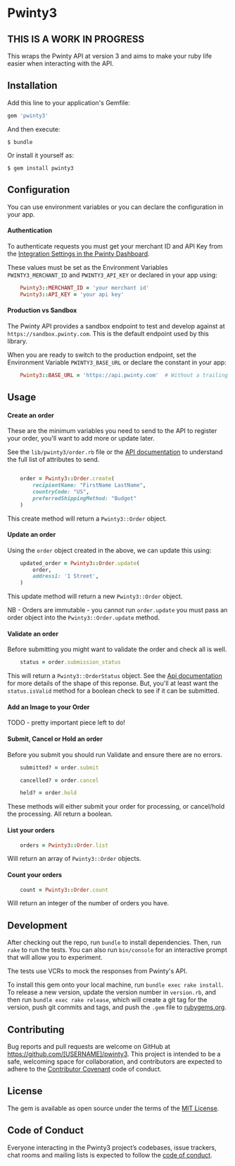 # Pwinty3

## THIS IS A WORK IN PROGRESS

This wraps the Pwinty API at version 3 and aims to make your ruby life easier when interacting with the API.

## Installation

Add this line to your application's Gemfile:

```ruby
gem 'pwinty3'
```

And then execute:

    $ bundle

Or install it yourself as:

    $ gem install pwinty3

## Configuration
You can use environment variables or you can declare the configuration in your app.

#### Authentication
To authenticate requests you must get your merchant ID and API Key from the
[Integration Settings in the Pwinty Dashboard](https://beta-dashboard.pwinty.com/settings/integrations).

These values must be set as the Environment Variables `PWINTY3_MERCHANT_ID` and `PWINTY3_API_KEY`
or declared in your app using:

```ruby
	Pwinty3::MERCHANT_ID = 'your merchant id'
	Pwinty3::API_KEY = 'your api key'
```

#### Production vs Sandbox
The Pwinty API provides a sandbox endpoint to test and develop against at `https://sandbox.pwinty.com`. This is the default
endpoint used by this library.

When you are ready to switch to the production endpoint, set the Environment Variable `PWINTY3_BASE_URL` or declare the
constant in your app:

``` ruby
	Pwinty3::BASE_URL = 'https://api.pwinty.com'  # Without a trailing slash
```

## Usage

#### Create an order

These are the minimum variables you need to send to the API to register your order, you'll want to add more or update later.

See the `lib/pwinty3/order.rb` file or the [API documentation](https://pwinty.com/api/#orders-create)
to understand the full list of attributes to send.

``` ruby

	order = Pwinty3::Order.create(
  		recipientName: "FirstName LastName",
		countryCode: "US",
		preferredShippingMethod: "Budget"
  	)

```

This create method will return a `Pwinty3::Order` object.

#### Update an order

Using the `order` object created in the above, we can update this using:

``` ruby
	updated_order = Pwinty3::Order.update(
		order,
		address1: '1 Street',
	)
```

This update method will return a new `Pwinty3::Order` object.

NB - Orders are immutable - you cannot run `order.update`
you must pass an order object into the `Pwinty3::Order.update` method.

#### Validate an order

Before submitting you might want to validate the order and check all is well.

``` ruby
	status = order.submission_status
```

This will return a `Pwinty3::OrderStatus` object. See the [Api documentation](https://pwinty.com/api/#orders-validate)
for more details of the shape of this reponse. But, you'll at least want the `status.isValid` method for a boolean
check to see if it can be submitted.

#### Add an Image to your Order

TODO - pretty important piece left to do!


#### Submit, Cancel or Hold an order

Before you submit you should run Validate and ensure there are no errors.

``` ruby
	submitted? = order.submit

	cancelled? = order.cancel

	held? = order.hold
```

These methods will either submit your order for processing, or cancel/hold the processing. All return a boolean.

#### List your orders

``` ruby
	orders = Pwinty3::Order.list
```

Will return an array of `Pwinty3::Order` objects.

#### Count your orders

``` ruby
	count = Pwinty3::Order.count
```
Will return an integer of the number of orders you have.



## Development

After checking out the repo, run `bundle` to install dependencies. Then, run `rake` to run the tests. You can also run `bin/console` for an interactive prompt that will allow you to experiment.

The tests use VCRs to mock the responses from Pwinty's API.

To install this gem onto your local machine, run `bundle exec rake install`. To release a new version, update the version number in `version.rb`, and then run `bundle exec rake release`, which will create a git tag for the version, push git commits and tags, and push the `.gem` file to [rubygems.org](https://rubygems.org).

## Contributing

Bug reports and pull requests are welcome on GitHub at https://github.com/[USERNAME]/pwinty3. This project is intended to be a safe, welcoming space for collaboration, and contributors are expected to adhere to the [Contributor Covenant](http://contributor-covenant.org) code of conduct.

## License

The gem is available as open source under the terms of the [MIT License](https://opensource.org/licenses/MIT).

## Code of Conduct

Everyone interacting in the Pwinty3 project’s codebases, issue trackers, chat rooms and mailing lists is expected to follow the [code of conduct](https://github.com/[USERNAME]/pwinty3/blob/master/CODE_OF_CONDUCT.md).
